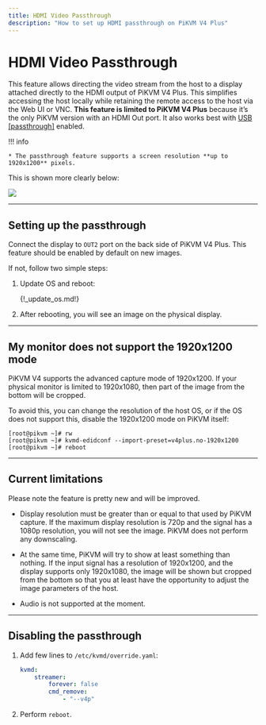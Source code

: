 ```yaml
---
title: HDMI Video Passthrough
description: "How to set up HDMI passthrough on PiKVM V4 Plus"
---
```


# HDMI Video Passthrough

This feature allows directing the video stream from the host to a display attached directly to the HDMI output of PiKVM V4 Plus. This simplifies accessing the host locally while retaining the remote access to the host via the Web UI or VNC. **This feature is limited to PiKVM V4 Plus** because it’s the only PiKVM version with an HDMI Out port. It also works best with [USB [passthrough]](usb_pass.md) enabled.

!!! info

    * The passthrough feature supports a screen resolution **up to 1920x1200** pixels.

This is shown more clearly below:

<img src="pass.png" />


-----
## Setting up the passthrough

Connect the display to `OUT2` port on the back side of PiKVM V4 Plus.
This feature should be enabled by default on new images.

If not, follow two simple steps:

1. Update OS and reboot:

    {!_update_os.md!}

2. After rebooting, you will see an image on the physical display.


-----
## My monitor does not support the 1920x1200 mode

PiKVM V4 supports the advanced capture mode of 1920x1200.
If your physical monitor is limited to 1920x1080, then part of the image from the bottom will be cropped.

To avoid this, you can change the resolution of the host OS, or if the OS does not support this,
disable the 1920x1200 mode on PiKVM itself:

```console
[root@pikvm ~]# rw
[root@pikvm ~]# kvmd-edidconf --import-preset=v4plus.no-1920x1200
[root@pikvm ~]# reboot
```


-----
## Current limitations

Please note the feature is pretty new and will be improved.

* Display resolution must be greater than or equal to that used by PiKVM capture.
    If the maximum display resolution is 720p and the signal has a 1080p resolution, you will not see the image.
    PiKVM does not perform any downscaling.

* At the same time, PiKVM will try to show at least something than nothing.
    If the input signal has a resolution of 1920x1200, and the display supports only 1920x1080,
    the image will be shown but cropped from the bottom so that you at least have the opportunity
    to adjust the image parameters of the host.

* Audio is not supported at the moment.


-----
## Disabling the passthrough

1. Add few lines to `/etc/kvmd/override.yaml`:

    ```yaml
    kvmd:
        streamer:
            forever: false
            cmd_remove:
                - "--v4p"
    ```

2. Perform `reboot`.
